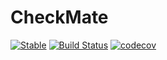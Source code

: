 # CheckMate

[![Stable](https://img.shields.io/badge/docs-stable-blue.svg)](https://mthelm85.github.io/CheckMate.jl/)
[![Build Status](https://github.com/mthelm85/CheckMate.jl/actions/workflows/CI.yml/badge.svg?branch=master)](https://github.com/mthelm85/CheckMate.jl/actions/workflows/CI.yml?query=branch%3Amaster)
[![codecov](https://codecov.io/gh/mthelm85/CheckMate.jl/graph/badge.svg?token=TF8UDDKSAW)](https://codecov.io/gh/mthelm85/CheckMate.jl)
